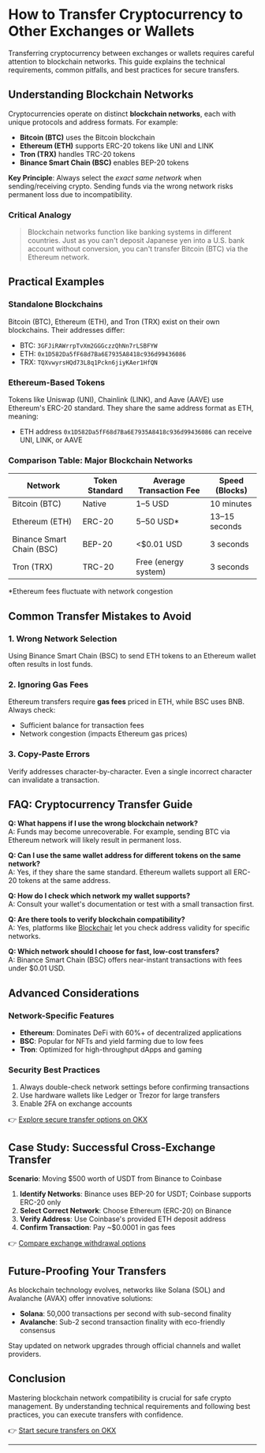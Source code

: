 # How to Transfer Cryptocurrency to Other Exchanges or Wallets  

Transferring cryptocurrency between exchanges or wallets requires careful attention to blockchain networks. This guide explains the technical requirements, common pitfalls, and best practices for secure transfers.  

## Understanding Blockchain Networks  

Cryptocurrencies operate on distinct **blockchain networks**, each with unique protocols and address formats. For example:  
- **Bitcoin (BTC)** uses the Bitcoin blockchain  
- **Ethereum (ETH)** supports ERC-20 tokens like UNI and LINK  
- **Tron (TRX)** handles TRC-20 tokens  
- **Binance Smart Chain (BSC)** enables BEP-20 tokens  

**Key Principle**: Always select the *exact same network* when sending/receiving crypto. Sending funds via the wrong network risks permanent loss due to incompatibility.  

### Critical Analogy  
> Blockchain networks function like banking systems in different countries. Just as you can't deposit Japanese yen into a U.S. bank account without conversion, you can't transfer Bitcoin (BTC) via the Ethereum network.  

## Practical Examples  

### Standalone Blockchains  
Bitcoin (BTC), Ethereum (ETH), and Tron (TRX) exist on their own blockchains. Their addresses differ:  
- BTC: `3GFJiRAWrrpTvXm2GGGczzQhNn7rLSBFYW`  
- ETH: `0x1D582Da5fF68d7Ba6E7935A8418c936d99436086`  
- TRX: `TQXvwyrsHQd73L8q1Pckn6jiyKAer1HfQN`  

### Ethereum-Based Tokens  
Tokens like Uniswap (UNI), Chainlink (LINK), and Aave (AAVE) use Ethereum's ERC-20 standard. They share the same address format as ETH, meaning:  
- ETH address `0x1D582Da5fF68d7Ba6E7935A8418c936d99436086` can receive UNI, LINK, or AAVE  

### Comparison Table: Major Blockchain Networks  

| Network          | Token Standard | Average Transaction Fee | Speed (Blocks) |  
|------------------|----------------|--------------------------|----------------|  
| Bitcoin (BTC)    | Native         | $1–$5 USD                | 10 minutes     |  
| Ethereum (ETH)   | ERC-20         | $5–$50 USD*              | 13–15 seconds  |  
| Binance Smart Chain (BSC) | BEP-20      | <$0.01 USD               | 3 seconds      |  
| Tron (TRX)       | TRC-20         | Free (energy system)     | 3 seconds      |  

*Ethereum fees fluctuate with network congestion  

## Common Transfer Mistakes to Avoid  

### 1. Wrong Network Selection  
Using Binance Smart Chain (BSC) to send ETH tokens to an Ethereum wallet often results in lost funds.  

### 2. Ignoring Gas Fees  
Ethereum transfers require **gas fees** priced in ETH, while BSC uses BNB. Always check:  
- Sufficient balance for transaction fees  
- Network congestion (impacts Ethereum gas prices)  

### 3. Copy-Paste Errors  
Verify addresses character-by-character. Even a single incorrect character can invalidate a transaction.  

## FAQ: Cryptocurrency Transfer Guide  

**Q: What happens if I use the wrong blockchain network?**  
A: Funds may become unrecoverable. For example, sending BTC via Ethereum network will likely result in permanent loss.  

**Q: Can I use the same wallet address for different tokens on the same network?**  
A: Yes, if they share the same standard. Ethereum wallets support all ERC-20 tokens at the same address.  

**Q: How do I check which network my wallet supports?**  
A: Consult your wallet's documentation or test with a small transaction first.  

**Q: Are there tools to verify blockchain compatibility?**  
A: Yes, platforms like [Blockchair](https://blockchair.com/) let you check address validity for specific networks.  

**Q: Which network should I choose for fast, low-cost transfers?**  
A: Binance Smart Chain (BSC) offers near-instant transactions with fees under $0.01 USD.  

## Advanced Considerations  

### Network-Specific Features  
- **Ethereum**: Dominates DeFi with 60%+ of decentralized applications  
- **BSC**: Popular for NFTs and yield farming due to low fees  
- **Tron**: Optimized for high-throughput dApps and gaming  

### Security Best Practices  
1. Always double-check network settings before confirming transactions  
2. Use hardware wallets like Ledger or Trezor for large transfers  
3. Enable 2FA on exchange accounts  

👉 [Explore secure transfer options on OKX](https://bit.ly/okx-bonus)  

## Case Study: Successful Cross-Exchange Transfer  

**Scenario**: Moving $500 worth of USDT from Binance to Coinbase  
1. **Identify Networks**: Binance uses BEP-20 for USDT; Coinbase supports ERC-20 only  
2. **Select Correct Network**: Choose Ethereum (ERC-20) on Binance  
3. **Verify Address**: Use Coinbase's provided ETH deposit address  
4. **Confirm Transaction**: Pay ~$0.0001 in gas fees  

👉 [Compare exchange withdrawal options](https://bit.ly/okx-bonus)  

## Future-Proofing Your Transfers  

As blockchain technology evolves, networks like Solana (SOL) and Avalanche (AVAX) offer innovative solutions:  
- **Solana**: 50,000 transactions per second with sub-second finality  
- **Avalanche**: Sub-2 second transaction finality with eco-friendly consensus  

Stay updated on network upgrades through official channels and wallet providers.  

## Conclusion  

Mastering blockchain network compatibility is crucial for safe crypto management. By understanding technical requirements and following best practices, you can execute transfers with confidence.  

👉 [Start secure transfers on OKX](https://bit.ly/okx-bonus)  

---
